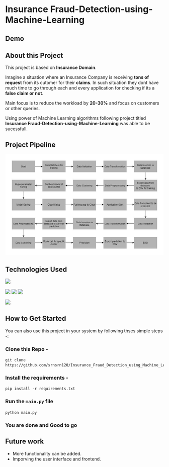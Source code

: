 # Insurance Fraud-Detection-using-Machine-Learning

## Demo

## About this Project

This project is based on **Insurance Domain**.

Imagine a situation where an Insurance Company is receiving **tons of request** from its cutomer for their **claims**. In such situation they dont have much time to go through each and every application for checking if its a **false claim or not**.

Main focus is to reduce the workload by **20-30%** and focus on customers or other queries.

Using power of Machine Learning algorithms following project titled **Insurance Fraud-Detection-using-Machine-Learning** was able to be sucessfull. 

## Project Pipeline

![image](assets/image/pipeline.jpg)

## Technologies Used

![](https://forthebadge.com/images/badges/made-with-python.svg)

[<img target="_blank" src="https://flask.palletsprojects.com/en/1.1.x/_images/flask-logo.png" width=170>](https://flask.palletsprojects.com/en/1.1.x/) [<img target="_blank" src="https://number1.co.za/wp-content/uploads/2017/10/gunicorn_logo-300x85.png" width=280>](https://gunicorn.org) [<img target="_blank" src="https://scikit-learn.org/stable/_static/scikit-learn-logo-small.png" width=200>](https://scikit-learn.org/stable/) 

[<img target="_blank" src="https://upload.wikimedia.org/wikipedia/commons/3/38/SQLite370.svg" width=180>](https://www.sqlite.org/index.html)


## How to Get Started

You can also use this project in your system by following thses simple steps -:

### Clone this Repo - 

```
git clone https://github.com/srnsrn120/Insurance_Fraud_Detection_using_Machine_Learning.git

```

### Install the requirements - 

```
pip install -r requirements.txt

```

### Run the `main.py` file

```
python main.py
```

### You are done and Good to go




## Future work
- More functionality can be added.
- Imporving the user interface and frontend.
